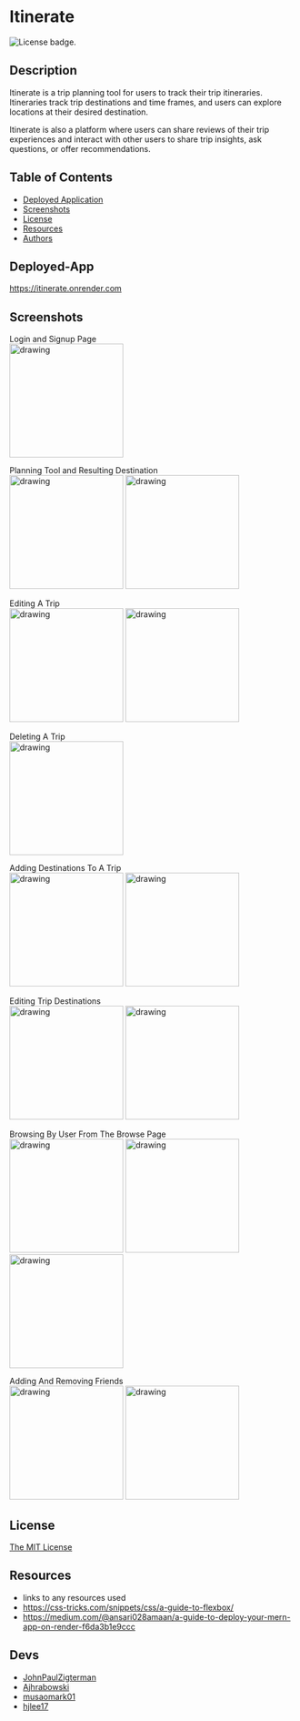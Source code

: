 # Itinerate
![License badge.](https://img.shields.io/badge/License-MIT-yellow.svg) 

## Description
Itinerate is a trip planning tool for users to track their trip itineraries. Itineraries  track trip destinations and time frames, and users can explore locations at their desired destination. 

Itinerate is also a platform where users can share reviews of their trip experiences and interact with other users to share trip insights, ask questions, or offer recommendations. 

## Table of Contents
- [Deployed Application](#deployed-app)
- [Screenshots](#screenshots)
- [License](#license)
- [Resources](#resources)
- [Authors](#devs)

## Deployed-App
https://itinerate.onrender.com

## Screenshots
Login and Signup Page
<br />
<img src="./screenshots/login-signup.jpg" alt="drawing" width="200"/>


Planning Tool and Resulting Destination
<br />
<img src="./screenshots/planning-tool.jpg" alt="drawing" width="200"/>
<img src="./screenshots/resulting-trip.jpg" alt="drawing" width="200"/>

Editing A Trip
<br />
<img src="./screenshots/edit-trip-1.jpg" alt="drawing" width="200"/>
<img src="./screenshots/edit-trip-2.jpg" alt="drawing" width="200"/>

Deleting A Trip
<br />
<img src="./screenshots/delete-trip.jpg" alt="drawing" width="200"/>


Adding Destinations To A Trip
<br />
<img src="./screenshots/add-dest-1.jpg" alt="drawing" width="200"/>
<img src="./screenshots/add-dest-2.jpg" alt="drawing" width="200"/>

Editing Trip Destinations
<br />
<img src="./screenshots/edit-dest-1.jpg" alt="drawing" width="200"/>
<img src="./screenshots/edit-dest-2.jpg" alt="drawing" width="200"/>

Browsing By User From The Browse Page
<br />
<img src="./screenshots/browse-1.jpg" alt="drawing" width="200"/>
<img src="./screenshots/browse-2.jpg" alt="drawing" width="200"/>
<img src="./screenshots/browse-3.png" alt="drawing" width="200"/>


Adding And Removing Friends
<br />
<img src="./screenshots/add-friend-1.jpg" alt="drawing" width="200"/>
<img src="./screenshots/add-friend-2.jpg" alt="drawing" width="200"/>

## License
[The MIT License](https://opensource.org/licenses/MIT/)

## Resources
- links to any resources used
- https://css-tricks.com/snippets/css/a-guide-to-flexbox/
- https://medium.com/@ansari028amaan/a-guide-to-deploy-your-mern-app-on-render-f6da3b1e9ccc 


## Devs
- [JohnPaulZigterman](https://github.com/JohnPaulZigterman)
- [Ajhrabowski](https://github.com/Ajhrabowski)
- [musaomark01](https://github.com/musaomark01)
- [hjlee17](https://github.com/hjlee17)